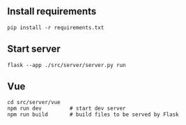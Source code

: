 ## Install requirements

`pip install -r requirements.txt`

## Start server

`flask --app ./src/server/server.py run`

## Vue

```
cd src/server/vue
npm run dev			# start dev server
npm run build		# build files to be served by Flask
```
